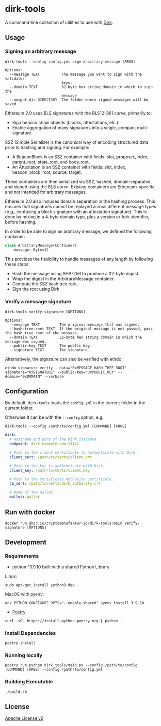 # dirk-tools
A command-line collection of utilities to use with [Dirk](https://github.com/attestantio/dirk/).

## Usage

### Signing an arbitrary message

`dirk-tools --config config.yml sign-arbitrary-message [ARGS]`

```
Options:
  --message TEXT          The message you want to sign with the validator
                          keys.
  --domain TEXT           32-byte hex string domain in which to sign the
                          message
  --output-dir DIRECTORY  The folder where signed messages will be saved.
```

Ethereum 2.0 uses BLS signatures with the BLS12-381 curve, primarily to:

- Sign beacon chain objects (blocks, attestations, etc.).
- Enable aggregation of many signatures into a single, compact multi-signature.

SSZ (Simple Serialize) is the canonical way of encoding structured data prior to hashing and signing. For example:

- A BeaconBlock is an SSZ container with fields: slot, proposer_index, parent_root, state_root, and body_root.
- An Attestation is an SSZ container with fields: slot, index, beacon_block_root, source, target.

These containers are then serialized via SSZ, hashed, domain-separated, and signed using the BLS curve. Existing containers are Ethereum-specific and not intended for arbitrary messages.

Ethereum 2.0 also includes domain separation in the hashing process. This ensures that signatures cannot be replayed across different message types (e.g., confusing a block signature with an attestation signature). This is done by mixing in a 4-byte domain type, plus a version or fork identifier, before hashing.

In order to be able to sign an arbitrary message, we defined the following container:

```python
class ArbitraryMessage(Container):
    message: Bytes32
```

This provides the flexibility to handle messages of any length by following these steps:

- Hash the message using SHA-256 to produce a 32-byte digest.
- Wrap the digest in the ArbitraryMessage container.
- Compute the SSZ hash tree root.
- Sign the root using Dirk.

### Verify a message signature

`dirk-tools verify-signature [OPTIONS]`

```
Options:
  --message TEXT         The original message that was signed.
  --hash-tree-root TEXT  If the original message is not passed, pass the hash tree root of the message.
  --domain TEXT          32-byte hex string domain in which the message was signed.
  --public-key TEXT      The public key.
  --signature TEXT       The signature.
```

Alternatively, the signature can also be verified with ethdo:

`ethdo signature verify --data="0xMESSAGE_HASH_TREE_ROOT" --signature="0xSIGNATURE" --public-key="0xPUBLIC_KEY" --domain="0xDOMAIN" --verbose`

## Configuration

By default, `dirk-tools` loads the `config.yml` in the current folder in the current folder.

Otherwise it can be with the `--config` option, e.g:

`dirk-tools --config /path/to/config.yml [COMMAND] [ARGS]`

```yaml
dirk:
  # Hostname and port of the Dirk instance.
  endpoint: dirk.example.com:13141

  # Path to the client certificate to authenticate with Dirk.
  client_cert: /path/to/certs/client.crt

  # Path to the key to authenticate with Dirk.
  client_key: /path/to/certs/client.key

  # Path to the Certificate Authority certificate.
  ca_cert: /path/to/certs/dirk_authority.crt

  # Name of the Wallet
  wallet: Wallet
```

## Run with docker

`docker run ghcr.io/cryptomanufaktur-io/dirk-tools:main verify-signature [OPTIONS]`

## Development

### Requirements

- python ^3.9.10 built with a shared Python Library

Linux:
```shell
sudo apt-get install python3-dev
```

MacOS with pyenv:
```shell
env PYTHON_CONFIGURE_OPTS="--enable-shared" pyenv install 3.9.10
```

- [Poetry](https://python-poetry.org/)

```shell
curl -sSL https://install.python-poetry.org | python -
```

### Install Dependencies

```shell
poetry install
```

### Running locally

```shell
poetry run python dirk_tools/main.py --config /path/to/config [COMMAND] [ARGS] --config /path/to/config.yml
```

### Building Executable

```shell
./build.sh
```

## License

[Apache License v2](LICENSE)
